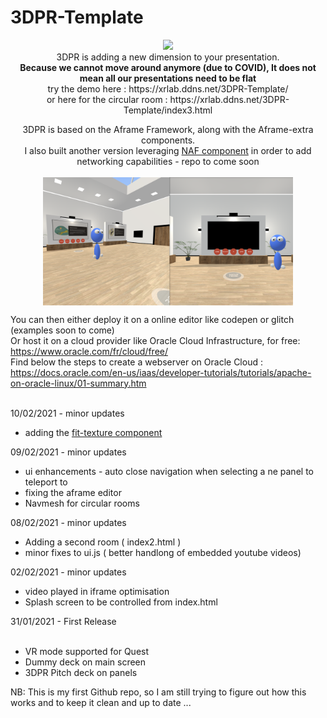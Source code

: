 # 3DPR-Template<br/>

<p align="center">
<img src="/img/Capture.PNG" width="400px" /><br/>
3DPR is adding a new dimension to your presentation.<br/>
<b>Because we cannot move around anymore (due to COVID), It does not mean all our presentations need to be flat</b><br/>
 try the demo here : https://xrlab.ddns.net/3DPR-Template/ <br/>
 or here for the circular room : https://xrlab.ddns.net/3DPR-Template/index3.html<br/>
</p>
<p align="center">
3DPR is based on the Aframe Framework, along with the Aframe-extra components.<br/>
I also built another version leveraging <a href="https://github.com/networked-aframe">NAF component</a> in order to add networking capabilities - repo to come soon<br/><br/>
<img align="center" src="/img/image (20).png" width="400px" />
</p>

You can then either deploy it on a online editor like codepen or glitch (examples soon to come)<br/>
Or host it on a cloud provider like Oracle Cloud Infrastructure,  for free: https://www.oracle.com/fr/cloud/free/ <br/>
Find below the steps to create a webserver on Oracle Cloud : https://docs.oracle.com/en-us/iaas/developer-tutorials/tutorials/apache-on-oracle-linux/01-summary.htm <br/><br/>

10/02/2021 - minor updates<br/>
* adding the <a href="https://github.com/nylki/aframe-fit-texture-component">fit-texture component</a><br/>

09/02/2021 - minor updates<br/>
* ui enhancements - auto close navigation when selecting a ne panel to teleport to<br/>
* fixing the aframe editor<br/>
* Navmesh for circular rooms<br/>

08/02/2021 - minor updates <br/>
* Adding a second room ( index2.html )<br/>
* minor fixes to ui.js ( better handlong of embedded youtube videos)<br/>

02/02/2021 - minor updates<br/>
* video played in iframe optimisation
* Splash screen to be controlled from index.html

31/01/2021 - First Release<br/><br/>
* VR mode supported for Quest
* Dummy deck on main screen
* 3DPR Pitch deck on panels
 
NB: This is my first Github repo, so I am still trying to figure out how this works and to keep it clean and up to date ...<br/>
